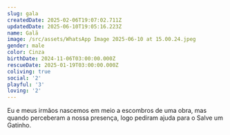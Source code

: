 ```yaml
---
slug: gala
createdDate: 2025-02-06T19:07:02.711Z
updatedDate: 2025-06-10T19:05:16.223Z
name: Galã
image: /src/assets/WhatsApp Image 2025-06-10 at 15.00.24.jpeg
gender: male
color: Cinza
birthDate: 2024-11-06T03:00:00.000Z
rescueDate: 2025-01-19T03:00:00.000Z
coliving: true
social: '2'
playful: '3'
loving: '2'
---
```



Eu e meus irmãos nascemos em meio a escombros de uma obra, mas quando perceberam a nossa presença, logo pediram ajuda para o Salve um Gatinho. 
